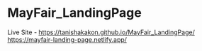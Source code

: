 # MayFair_LandingPage
Live Site - https://tanishakakon.github.io/MayFair_LandingPage/
https://mayfair-landing-page.netlify.app/
